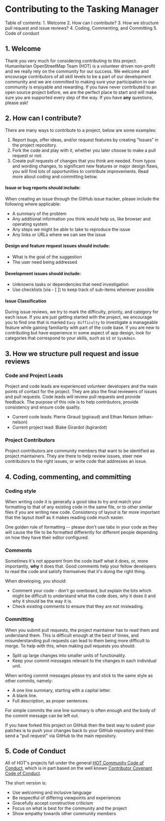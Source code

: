 # Contributing to the Tasking Manager

Table of contents:
    1. Welcome
    2. How can I contribute?
    3. How we structure pull request and issue reviews?
    4. Coding, Commenting, and Committing
    5. Code of conduct

## 1. Welcome

Thank you very much for considering contributing to this project. Humanitarian OpenStreetMap Team (HOT) is a volunteer driven non-profit and we really rely on the community for our success. We welcome and encourage contributors of all skill levels to be a part of our development community and we are committed to making sure your participation in our community is enjoyable and rewarding. If you have never contributed to an open source project before, we are the perfect place to start and will make sure you are supported every step of the way. If you have **any** questions, please ask!

## 2. How can I contribute?

There are many ways to contribute to a project, below are some examples:

1. Report bugs, offer ideas, and/or request features by creating “Issues” in the project repository.
2. Fork the code and play with it, whether you later choose to make a pull request or not.
3. Create pull requests of changes that you think are needed. From typos and wording changes, to significant new features or major design flaws, you will find lots of opportunities to contribute improvements. Read more about coding and committing below.

#### Issue or bug reports should include:

When creating an issue through the GitHub issue tracker, please include the following where applicable:
  * A summary of the problem
  * Any additional information you think would help us, like browser and operating system
  * Any steps we might be able to take to reproduce the issue
  * Any links or URLs where we can see the issue

#### Design and feature request issues should include:
  * What is the goal of the suggestion
  * The user need being addressed

#### Development issues should include:
  * Unknowns tasks or dependencies that need investigation
  * Use checklists (via - [ ]) to keep track of sub-items wherever possible

#### Issue Classification

During issue reviews, we try to mark the difficulty, priority, and category
for each issue. If you are just getting started with the project,
we encourage you to find one that is marked `Easy Difficulty` to investigate
a manageable feature while gaining familiarity with part of the code base. If
you are new to contributing but have experience in some aspect of app design,
look for categories that correspond to your skills, such as `UI` or `SysAdmin`.

## 3. How we structure pull request and issue reviews

### Code and Project Leads
Project and code leads are experienced volunteer developers and the main points
of contact for the project. They are also the final reviewers of issues and pull requests. Code leads
will review pull requests and provide feedback. The purpose of this role is to help contributors,
provide consistency and ensure code quality.

* Current code leads: Pierre Giraud (pgiraud) and Ethan Nelson (ethan-nelson)
* Current project lead: Blake Girardot (bgirardot)

### Project Contributors

Project contributors are community members that want to be identified
as project maintainers. They are there to help review issues, steer new
contributors to the right issues, or write code that addresses an issue.

## 4. Coding, commenting, and committing

### Coding style

When writing code it is generally a good idea to try and match your
formatting to that of any existing code in the same file, or to other
similar files if you are writing new code. Consistency of layout is
far more important that the layout itself as it makes reading code
much easier.

One golden rule of formatting -- please don't use tabs in your code
as they will cause the file to be formatted differently for different
people depending on how they have their editor configured.

### Comments

Sometimes it's not apparent from the code itself what it does, or,
more importantly, **why** it does that. Good comments help your fellow
developers to read the code and satisfy themselves that it's doing the
right thing.

When developing, you should:

* Comment your code - don't go overboard, but explain the bits which
might be difficult to understand what the code does, why it does it
and why it should be the way it is.
* Check existing comments to ensure that they are not misleading.

### Committing

When you submit pull requests, the project maintainer has to read them and
understand them. This is difficult enough at the best of times, and
misunderstanding pull requests can lead to them being more difficult to
merge. To help with this, when making pull requests you should:

* Split up large changes into smaller units of functionality.
* Keep your commit messages relevant to the changes in each individual
unit.

When writing commit messages please try and stick to the same style as
other commits, namely:

* A one line summary, starting with a capital letter.
* A blank line.
* Full description, as proper sentences.

For simple commits the one line summary is often enough and the body
of the commit message can be left out.

If you have forked this project on GitHub then the best way to submit your patches is to
push your changes back to your GitHub repository and then send a "pull request" via GitHub to the main repository.

## 5. Code of Conduct

All of HOT's projects fall under the general [HOT Community Code of Conduct](https://www.hotosm.org/hot_code_of_conduct), which is in part based on the well known [Contributor Covenant Code of Conduct](https://www.contributor-covenant.org/version/1/4/code-of-conduct.md).

The short version is:
* Use welcoming and inclusive language
* Be respectful of differing viewpoints and experiences
* Gracefully accept constructive criticism
* Focus on what is best for the community and the project
* Show empathy towards other community members
